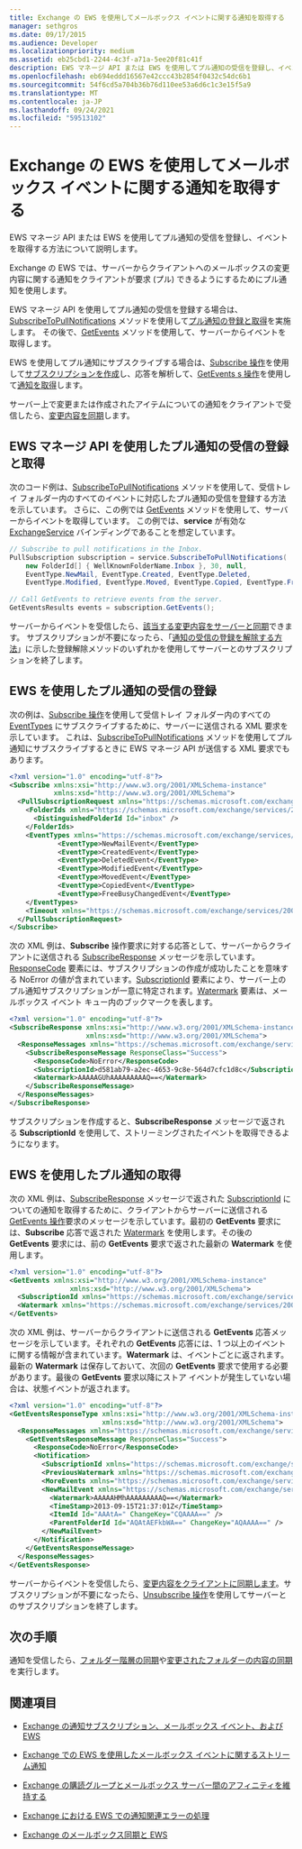 ```yaml
---
title: Exchange の EWS を使用してメールボックス イベントに関する通知を取得する
manager: sethgros
ms.date: 09/17/2015
ms.audience: Developer
ms.localizationpriority: medium
ms.assetid: eb25cbd1-2244-4c3f-a71a-5ee20f81c41f
description: EWS マネージ API または EWS を使用してプル通知の受信を登録し、イベントを取得する方法について説明します。
ms.openlocfilehash: eb694eddd16567e42ccc43b2854f0432c54dc6b1
ms.sourcegitcommit: 54f6cd5a704b36b76d110ee53a6d6c1c3e15f5a9
ms.translationtype: MT
ms.contentlocale: ja-JP
ms.lasthandoff: 09/24/2021
ms.locfileid: "59513102"
---
```

# <a name="pull-notifications-about-mailbox-events-by-using-ews-in-exchange"></a>Exchange の EWS を使用してメールボックス イベントに関する通知を取得する

EWS マネージ API または EWS を使用してプル通知の受信を登録し、イベントを取得する方法について説明します。
  
Exchange の EWS では、サーバーからクライアントへのメールボックスの変更内容に関する通知をクライアントが要求 (プル) できるようにするためにプル通知を使用します。
  
EWS マネージ API を使用してプル通知の受信を登録する場合は、[SubscribeToPullNotifications](https://msdn.microsoft.com/library/microsoft.exchange.webservices.data.exchangeservice.subscribetopullnotifications%28v=exchg.80%29.aspx) メソッドを使用して[プル通知の登録と取得](how-to-pull-notifications-about-mailbox-events-by-using-ews-in-exchange.md#bk_cepullewsma)を実施します。 その後で、[GetEvents](https://msdn.microsoft.com/library/microsoft.exchange.webservices.data.pullsubscription.getevents%28v=exchg.80%29.aspx) メソッドを使用して、サーバーからイベントを取得します。 
  
EWS を使用してプル通知にサブスクライブする場合は、[Subscribe 操作](https://msdn.microsoft.com/library/f17c3d08-c79e-41f1-ba31-6e41e7aafd87%28Office.15%29.aspx)を使用して[サブスクリプションを作成](how-to-pull-notifications-about-mailbox-events-by-using-ews-in-exchange.md#bk_cepullews)し、応答を解析して、[GetEvents s 操作](https://msdn.microsoft.com/library/f268efe5-9a1a-41a2-b6a6-51fcde7720a1%28Office.15%29.aspx)を使用して[通知を取得](how-to-pull-notifications-about-mailbox-events-by-using-ews-in-exchange.md#bk_getpull)します。
  
サーバー上で変更または作成されたアイテムについての通知をクライアントで受信したら、[変更内容を同期](how-to-pull-notifications-about-mailbox-events-by-using-ews-in-exchange.md#bk_nextsteps)します。
  
## <a name="subscribe-to-and-get-pull-notifications-by-using-the-ews-managed-api"></a>EWS マネージ API を使用したプル通知の受信の登録と取得
<a name="bk_cepullewsma"> </a>

次のコード例は、[SubscribeToPullNotifications](https://msdn.microsoft.com/library/microsoft.exchange.webservices.data.exchangeservice.subscribetopullnotifications%28v=exchg.80%29.aspx) メソッドを使用して、受信トレイ フォルダー内のすべてのイベントに対応したプル通知の受信を登録する方法を示しています。 さらに、この例では [GetEvents](https://msdn.microsoft.com/library/microsoft.exchange.webservices.data.pullsubscription.getevents%28v=exchg.80%29.aspx) メソッドを使用して、サーバーからイベントを取得しています。 この例では、**service** が有効な [ExchangeService](https://msdn.microsoft.com/library/microsoft.exchange.webservices.data.exchangeservice%28v=exchg.80%29.aspx) バインディングであることを想定しています。 
  
```cs
// Subscribe to pull notifications in the Inbox.
PullSubscription subscription = service.SubscribeToPullNotifications( 
    new FolderId[] { WellKnownFolderName.Inbox }, 30, null, 
    EventType.NewMail, EventType.Created, EventType.Deleted,
    EventType.Modified, EventType.Moved, EventType.Copied, EventType.FreeBusyChanged); 
 
// Call GetEvents to retrieve events from the server. 
GetEventsResults events = subscription.GetEvents(); 
```

サーバーからイベントを受信したら、[該当する変更内容をサーバーと同期](how-to-pull-notifications-about-mailbox-events-by-using-ews-in-exchange.md#bk_nextsteps)できます。 サブスクリプションが不要になったら、「[通知の受信の登録を解除する方法](notification-subscriptions-mailbox-events-and-ews-in-exchange.md#bk_notifunsubscribe)」に示した登録解除メソッドのいずれかを使用してサーバーとのサブスクリプションを終了します。 
  
## <a name="subscribe-to-pull-notifications-by-using-ews"></a>EWS を使用したプル通知の受信の登録
<a name="bk_cepullews"> </a>

次の例は、[Subscribe 操作](https://msdn.microsoft.com/library/f17c3d08-c79e-41f1-ba31-6e41e7aafd87%28Office.15%29.aspx)を使用して受信トレイ フォルダー内のすべての [EventTypes](https://msdn.microsoft.com/library/29ded9e5-f191-4aa3-bc3e-500de2fc8818%28Office.15%29.aspx) にサブスクライブするために、サーバーに送信される XML 要求を示しています。 これは、[SubscribeToPullNotifications](https://msdn.microsoft.com/library/microsoft.exchange.webservices.data.exchangeservice.subscribetopullnotifications%28v=exchg.80%29.aspx) メソッドを使用してプル通知にサブスクライブするときに EWS マネージ API が送信する XML 要求でもあります。 
  
```XML
<?xml version="1.0" encoding="utf-8"?>
<Subscribe xmlns:xsi="http://www.w3.org/2001/XMLSchema-instance" 
           xmlns:xsd="http://www.w3.org/2001/XMLSchema">
  <PullSubscriptionRequest xmlns="https://schemas.microsoft.com/exchange/services/2006/messages">
    <FolderIds xmlns="https://schemas.microsoft.com/exchange/services/2006/types">
      <DistinguishedFolderId Id="inbox" />
    </FolderIds>
    <EventTypes xmlns="https://schemas.microsoft.com/exchange/services/2006/types">
            <EventType>NewMailEvent</EventType>
            <EventType>CreatedEvent</EventType>
            <EventType>DeletedEvent</EventType>
            <EventType>ModifiedEvent</EventType>
            <EventType>MovedEvent</EventType>
            <EventType>CopiedEvent</EventType>
            <EventType>FreeBusyChangedEvent</EventType>
    </EventTypes>
    <Timeout xmlns="https://schemas.microsoft.com/exchange/services/2006/types">30</Timeout>
  </PullSubscriptionRequest>
</Subscribe>
```

次の XML 例は、**Subscribe** 操作要求に対する応答として、サーバーからクライアントに送信される [SubscribeResponse](https://msdn.microsoft.com/library/fd87e9b7-c231-44fa-9f5b-19ae96cda5cc%28Office.15%29.aspx) メッセージを示しています。[ResponseCode](https://msdn.microsoft.com/library/4b84d670-74c9-4d6d-84e7-f0a9f76f0d93%28Office.15%29.aspx) 要素には、サブスクリプションの作成が成功したことを意味する NoError の値が含まれています。[SubscriptionId](https://msdn.microsoft.com/library/77c0abab-69e8-428e-8c20-22258e4ef71b%28Office.15%29.aspx) 要素により、サーバー上のプル通知サブスクリプションが一意に特定されます。[Watermark](https://msdn.microsoft.com/library/e1545046-94f9-4ac7-af1c-ea81dfb6822c%28Office.15%29.aspx) 要素は、メールボックス イベント キュー内のブックマークを表します。 
  
```XML
<?xml version="1.0" encoding="utf-8"?>
<SubscribeResponse xmlns:xsi="http://www.w3.org/2001/XMLSchema-instance" 
                   xmlns:xsd="http://www.w3.org/2001/XMLSchema">
  <ResponseMessages xmlns="https://schemas.microsoft.com/exchange/services/2006/messages">
    <SubscribeResponseMessage ResponseClass="Success">
      <ResponseCode>NoError</ResponseCode>
      <SubscriptionId>d581ab79-a2ec-4653-9c8e-564d7cfc1d8c</SubscriptionId>
      <Watermark>AAAAAGUhAAAAAAAAAQ==</Watermark>
    </SubscribeResponseMessage>
  </ResponseMessages>
</SubscribeResponse>
```

サブスクリプションを作成すると、**SubscribeResponse** メッセージで返される **SubscriptionId** を使用して、ストリーミングされたイベントを取得できるようになります。 
  
## <a name="get-pull-notifications-by-using-ews"></a>EWS を使用したプル通知の取得
<a name="bk_getpull"> </a>

次の XML 例は、[SubscribeResponse](https://msdn.microsoft.com/library/fd87e9b7-c231-44fa-9f5b-19ae96cda5cc%28Office.15%29.aspx) メッセージで返された [SubscriptionId](https://msdn.microsoft.com/library/77c0abab-69e8-428e-8c20-22258e4ef71b%28Office.15%29.aspx) についての通知を取得するために、クライアントからサーバーに送信される [GetEvents 操作](https://msdn.microsoft.com/library/f268efe5-9a1a-41a2-b6a6-51fcde7720a1%28Office.15%29.aspx)要求のメッセージを示しています。最初の **GetEvents** 要求には、**Subscribe** 応答で返された [Watermark](https://msdn.microsoft.com/library/e1545046-94f9-4ac7-af1c-ea81dfb6822c%28Office.15%29.aspx) を使用します。その後の **GetEvents** 要求には、前の **GetEvents** 要求で返された最新の **Watermark** を使用します。 
  
```XML
<?xml version="1.0" encoding="utf-8"?>
<GetEvents xmlns:xsi="http://www.w3.org/2001/XMLSchema-instance" 
               xmlns:xsd="http://www.w3.org/2001/XMLSchema">
  <SubscriptionId xmlns="https://schemas.microsoft.com/exchange/services/2006/messages">d581ab79-a2ec-4653-9c8e-564d7cfc1d8c</SubscriptionId>
  <Watermark xmlns="https://schemas.microsoft.com/exchange/services/2006/messages">AAAAAGUhAAAAAAAAAQ==</Watermark>
</GetEvents>
```

次の XML 例は、サーバーからクライアントに送信される **GetEvents** 応答メッセージを示しています。それぞれの **GetEvents** 応答には、1 つ以上のイベントに関する情報が含まれています。**Watermark** は、イベントごとに返されます。最新の **Watermark** は保存しておいて、次回の **GetEvents** 要求で使用する必要があります。最後の **GetEvents** 要求以降にストア イベントが発生していない場合は、状態イベントが返されます。 
  
```XML
<?xml version="1.0" encoding="utf-8"?>
<GetEventsResponseType xmlns:xsi="http://www.w3.org/2001/XMLSchema-instance" 
                       xmlns:xsd="http://www.w3.org/2001/XMLSchema">
  <ResponseMessages xmlns="https://schemas.microsoft.com/exchange/services/2006/messages">
    <GetEventsResponseMessage ResponseClass="Success">
      <ResponseCode>NoError</ResponseCode>
      <Notification>
        <SubscriptionId xmlns="https://schemas.microsoft.com/exchange/services/2006/types">d581ab79-a2ec-4653-9c8e-564d7cfc1d8c</SubscriptionId>
        <PreviousWatermark xmlns="https://schemas.microsoft.com/exchange/services/2006/types">AAAAAGUhAAAAAAAAAQ==</PreviousWatermark>
        <MoreEvents xmlns="https://schemas.microsoft.com/exchange/services/2006/types">false</MoreEvents>
        <NewMailEvent xmlns="https://schemas.microsoft.com/exchange/services/2006/types">
          <Watermark>AAAAAHMhAAAAAAAAAQ==</Watermark>
          <TimeStamp>2013-09-15T21:37:01Z</TimeStamp>
          <ItemId Id="AAAtA=" ChangeKey="CQAAAA==" />
          <ParentFolderId Id="AQAtAEFkbWA==" ChangeKey="AQAAAA==" />
        </NewMailEvent>
      </Notification>
    </GetEventsResponseMessage>
  </ResponseMessages>
</GetEventsResponse>
```

サーバーからイベントを受信したら、[変更内容をクライアントに同期します](how-to-pull-notifications-about-mailbox-events-by-using-ews-in-exchange.md#bk_nextsteps)。サブスクリプションが不要になったら、[Unsubscribe 操作](https://msdn.microsoft.com/library/994a9d2b-1501-4804-90f0-12bd914496ec%28Office.15%29.aspx)を使用してサーバーとのサブスクリプションを終了します。 
  
## <a name="next-steps"></a>次の手順
<a name="bk_nextsteps"> </a>

通知を受信したら、[フォルダー階層の同期](how-to-synchronize-folders-by-using-ews-in-exchange.md)や[変更されたフォルダーの内容の同期](how-to-synchronize-items-by-using-ews-in-exchange.md)を実行します。
  
## <a name="see-also"></a>関連項目


- [Exchange の通知サブスクリプション、メールボックス イベント、および EWS](notification-subscriptions-mailbox-events-and-ews-in-exchange.md)
    
- [Exchange での EWS を使用したメールボックス イベントに関するストリーム通知](how-to-stream-notifications-about-mailbox-events-by-using-ews-in-exchange.md)
    
- [Exchange の購読グループとメールボックス サーバー間のアフィニティを維持する](how-to-maintain-affinity-between-group-of-subscriptions-and-mailbox-server.md)
    
- [Exchange における EWS での通知関連エラーの処理](handling-notification-related-errors-in-ews-in-exchange.md)
    
- [Exchange のメールボックス同期と EWS](mailbox-synchronization-and-ews-in-exchange.md)
    

